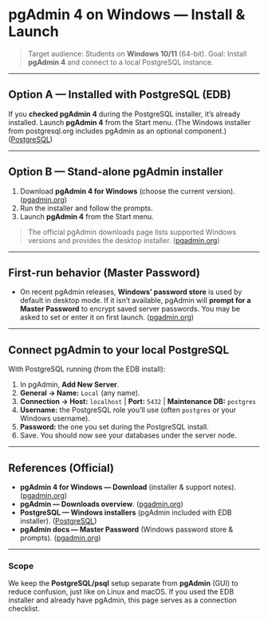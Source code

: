 # pgAdmin 4 on Windows — Install & Launch

> Target audience: Students on **Windows 10/11** (64-bit).
> Goal: Install **pgAdmin 4** and connect to a local PostgreSQL instance.

---

## Option A — Installed with PostgreSQL (EDB)

If you **checked pgAdmin 4** during the PostgreSQL installer, it’s already installed. Launch **pgAdmin 4** from the Start menu. (The Windows installer from postgresql.org includes pgAdmin as an optional component.) ([PostgreSQL][1])

---

## Option B — Stand-alone pgAdmin installer

1. Download **pgAdmin 4 for Windows** (choose the current version). ([pgadmin.org][6])
2. Run the installer and follow the prompts.
3. Launch **pgAdmin 4** from the Start menu.

> The official pgAdmin downloads page lists supported Windows versions and provides the desktop installer. ([pgadmin.org][6])

---

## First-run behavior (Master Password)

* On recent pgAdmin releases, **Windows’ password store** is used by default in desktop mode. If it isn’t available, pgAdmin will **prompt for a Master Password** to encrypt saved server passwords. You may be asked to set or enter it on first launch. ([pgadmin.org][7])

---

## Connect pgAdmin to your local PostgreSQL

With PostgreSQL running (from the EDB install):

1. In pgAdmin, **Add New Server**.
2. **General → Name:** `Local` (any name).
3. **Connection → Host:** `localhost` | **Port:** `5432` | **Maintenance DB:** `postgres`
4. **Username:** the PostgreSQL role you’ll use (often `postgres` or your Windows username).
5. **Password:** the one you set during the PostgreSQL install.
6. Save. You should now see your databases under the server node.

---

## References (Official)

* **pgAdmin 4 for Windows — Download** (installer & support notes). ([pgadmin.org][6])
* **pgAdmin — Downloads overview**. ([pgadmin.org][8])
* **PostgreSQL — Windows installers** (pgAdmin included with EDB installer). ([PostgreSQL][1])
* **pgAdmin docs — Master Password** (Windows password store & prompts). ([pgadmin.org][7])

---

### Scope

We keep the **PostgreSQL/psql** setup separate from **pgAdmin** (GUI) to reduce confusion, just like on Linux and macOS. If you used the EDB installer and already have pgAdmin, this page serves as a connection checklist.

[1]: https://www.postgresql.org/download/windows/ "PostgreSQL: Windows installers"
[2]: https://www.enterprisedb.com/downloads/postgres-postgresql-downloads "Download PostgreSQL"
[3]: https://superuser.com/questions/576623/default-password-for-postgresql "Default password for postgreSQL"
[4]: https://www.enterprisedb.com/docs/supported-open-source/postgresql/installing/windows/ "Installing PostgreSQL on Windows"
[5]: https://www.postgresql.org/download/ "Downloads"
[6]: https://www.pgadmin.org/download/pgadmin-4-windows/ "pgAdmin 4 (Windows) Download"
[7]: https://www.pgadmin.org/docs/pgadmin4/latest/master_password.html "Master Password — pgAdmin 4 9.6 documentation"
[8]: https://www.pgadmin.org/download/ "Download"